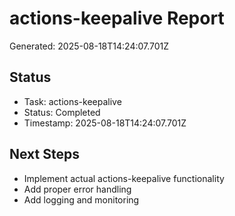 # actions-keepalive Report

Generated: 2025-08-18T14:24:07.701Z

## Status
- Task: actions-keepalive
- Status: Completed
- Timestamp: 2025-08-18T14:24:07.701Z

## Next Steps
- Implement actual actions-keepalive functionality
- Add proper error handling
- Add logging and monitoring
